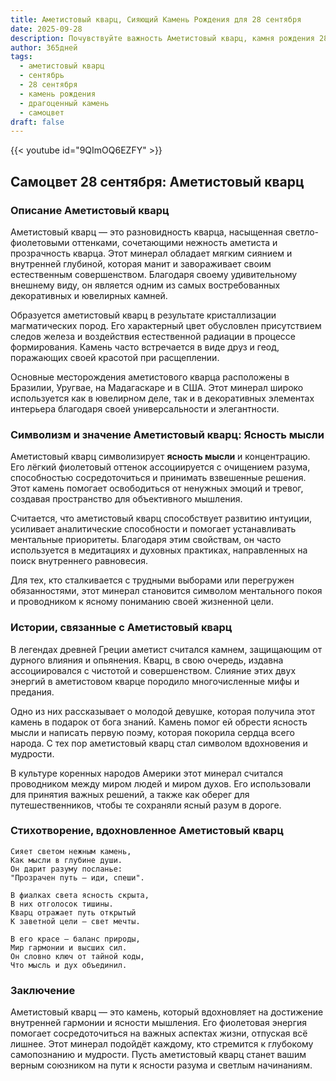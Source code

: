 ```yaml
---
title: Аметистовый кварц, Сияющий Камень Рождения для 28 сентября
date: 2025-09-28
description: Почувствуйте важность Аметистовый кварц, камня рождения 28 сентября, который символизирует Ясность мысли. Пусть его красота и значение осветят ваш день.
author: 365дней
tags:
  - аметистовый кварц
  - сентябрь
  - 28 сентября
  - камень рождения
  - драгоценный камень
  - самоцвет
draft: false
---
```


{{< youtube id="9QImOQ6EZFY" >}}

## Самоцвет 28 сентября: Аметистовый кварц

### Описание Аметистовый кварц

Аметистовый кварц — это разновидность кварца, насыщенная светло-фиолетовыми оттенками, сочетающими нежность аметиста и прозрачность кварца. Этот минерал обладает мягким сиянием и внутренней глубиной, которая манит и завораживает своим естественным совершенством. Благодаря своему удивительному внешнему виду, он является одним из самых востребованных декоративных и ювелирных камней.

Образуется аметистовый кварц в результате кристаллизации магматических пород. Его характерный цвет обусловлен присутствием следов железа и воздействия естественной радиации в процессе формирования. Камень часто встречается в виде друз и геод, поражающих своей красотой при расщеплении.

Основные месторождения аметистового кварца расположены в Бразилии, Уругвае, на Мадагаскаре и в США. Этот минерал широко используется как в ювелирном деле, так и в декоративных элементах интерьера благодаря своей универсальности и элегантности.

### Символизм и значение Аметистовый кварц: Ясность мысли

Аметистовый кварц символизирует **ясность мысли** и концентрацию. Его лёгкий фиолетовый оттенок ассоциируется с очищением разума, способностью сосредоточиться и принимать взвешенные решения. Этот камень помогает освободиться от ненужных эмоций и тревог, создавая пространство для объективного мышления.

Считается, что аметистовый кварц способствует развитию интуиции, усиливает аналитические способности и помогает устанавливать ментальные приоритеты. Благодаря этим свойствам, он часто используется в медитациях и духовных практиках, направленных на поиск внутреннего равновесия.

Для тех, кто сталкивается с трудными выборами или перегружен обязанностями, этот минерал становится символом ментального покоя и проводником к ясному пониманию своей жизненной цели.

### Истории, связанные с Аметистовый кварц

В легендах древней Греции аметист считался камнем, защищающим от дурного влияния и опьянения. Кварц, в свою очередь, издавна ассоциировался с чистотой и совершенством. Слияние этих двух энергий в аметистовом кварце породило многочисленные мифы и предания.

Одно из них рассказывает о молодой девушке, которая получила этот камень в подарок от бога знаний. Камень помог ей обрести ясность мысли и написать первую поэму, которая покорила сердца всего народа. С тех пор аметистовый кварц стал символом вдохновения и мудрости.

В культуре коренных народов Америки этот минерал считался проводником между миром людей и миром духов. Его использовали для принятия важных решений, а также как оберег для путешественников, чтобы те сохраняли ясный разум в дороге.

### Стихотворение, вдохновленное Аметистовый кварц

```
Сияет светом нежным камень,  
Как мысли в глубине души.  
Он дарит разуму посланье:  
"Прозрачен путь — иди, спеши".

В фиалках света ясность скрыта,  
В них отголосок тишины.  
Кварц отражает путь открытый  
К заветной цели — свет мечты.

В его красе — баланс природы,  
Мир гармонии и высших сил.  
Он словно ключ от тайной коды,  
Что мысль и дух объединил.
```

### Заключение

Аметистовый кварц — это камень, который вдохновляет на достижение внутренней гармонии и ясности мышления. Его фиолетовая энергия помогает сосредоточиться на важных аспектах жизни, отпуская всё лишнее. Этот минерал подойдёт каждому, кто стремится к глубокому самопознанию и мудрости. Пусть аметистовый кварц станет вашим верным союзником на пути к ясности разума и светлым начинаниям.